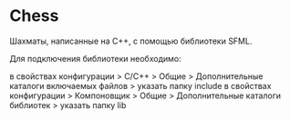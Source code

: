 # Chess
Шахматы, написанные на C++, с помощью библиотеки SFML.

Для подключения библиотеки необходимо:

в свойствах конфигурации > C/C++ > Общие > Дополнительные каталоги включаемых файлов > указать папку include
в свойствах конфигурации > Компоновщик > Общие > Дополнительные каталоги библиотек > указать папку lib
